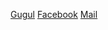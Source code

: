 [Gugul](https://wwww.google.com)
[Facebook](https://wwww.facebook.com)
[Mail](https://www.hotmail.com)
